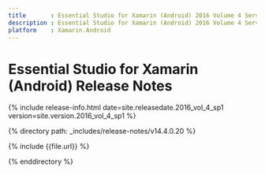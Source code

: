 ```yaml
---
title       : Essential Studio for Xamarin (Android) 2016 Volume 4 Service Pack 1 Release Notes
description : Essential Studio for Xamarin (Android) 2016 Volume 4 Service Pack 1 Release Notes
platform    : Xamarin.Android
---
```


# Essential Studio for Xamarin (Android) Release Notes

{% include release-info.html date=site.releasedate.2016_vol_4_sp1 version=site.version.2016_vol_4_sp1 %} 

{% directory path: _includes/release-notes/v14.4.0.20 %}

{% include {{file.url}} %}

{% enddirectory %}